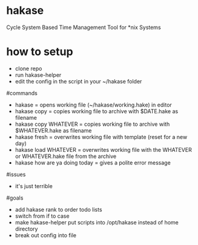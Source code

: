# hakase
Cycle System Based Time Management Tool for *nix Systems

# how to setup
* clone repo
* run hakase-helper
* edit the config in the script in your ~/hakase folder

#commands
* hakase = opens working file (~/hakase/working.hake) in editor
* hakase copy = copies working file to archive with $DATE.hake as filename
* hakase copy WHATEVER = copies working file to archive with $WHATEVER.hake as filename
* hakase fresh = overwrites working file with template (reset for a new day)
* hakase load WHATEVER = overwrites working file with the WHATEVER or WHATEVER.hake file from the archive
* hakase how are ya doing today = gives a polite error message

#issues
* it's just terrible

#goals
* add hakase rank to order todo lists
* switch from if to case
* make hakase-helper put scripts into /opt/hakase instead of home directory
* break out config into file
